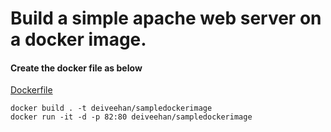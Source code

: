 # Build a simple apache web server on a docker image.

#### Create the docker file as below
[Dockerfile](Dockerfile)

```shell script
docker build . -t deiveehan/sampledockerimage
docker run -it -d -p 82:80 deiveehan/sampledockerimage
```
